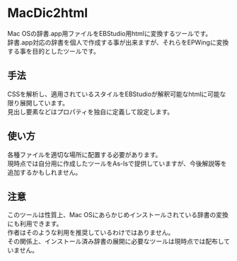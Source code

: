 # MacDic2html
Mac OSの辞書.app用ファイルをEBStudio用htmlに変換するツールです。  
辞書.app対応の辞書を個人で作成する事が出来ますが、それらをEPWingに変換する事を目的としたツールです。

## 手法
CSSを解析し、適用されているスタイルをEBStudioが解釈可能なhtmlに可能な限り展開しています。  
見出し要素などはプロパティを独自に定義して設定します。

## 使い方
各種ファイルを適切な場所に配置する必要があります。  
現時点では自分用に作成したツールをAs-Isで提供していますが、今後解説等を追加するかもしれません。

## 注意
このツールは性質上、Mac OSにあらかじめインストールされている辞書の変換にも利用できます。  
作者はそのような利用を推奨しているわけではありません。  
その関係上、インストール済み辞書の展開に必要なツールは現時点では配布していません。
